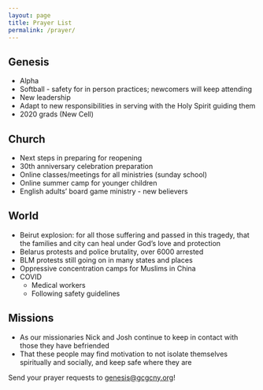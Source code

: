 ```yaml
---
layout: page
title: Prayer List
permalink: /prayer/
---
```


## Genesis 
- Alpha
- Softball - safety for in person practices; newcomers will keep attending 
- New leadership
- Adapt to new responsibilities in serving with the Holy Spirit guiding them
- 2020 grads (New Cell)

## Church 
- Next steps in preparing for reopening
- 30th anniversary celebration preparation
- Online classes/meetings for all ministries (sunday school)
- Online summer camp for younger children
- English adults’ board game ministry - new believers

## World
- Beirut explosion: for all those suffering and passed in this tragedy, that the families and city can heal under God’s love and protection 
- Belarus protests and police brutality, over 6000 arrested
- BLM protests still going on in many states and places
- Oppressive concentration camps for Muslims in China
- COVID 
  - Medical workers
  - Following safety guidelines
  
## Missions
- As our missionaries Nick and Josh continue to keep in contact with those they have befriended
- That these people may find motivation to not isolate themselves spiritually and socially, and keep safe where they are

Send your prayer requests to [genesis@gcgcny.org](mailto:genesis@gcgcny.org)!
